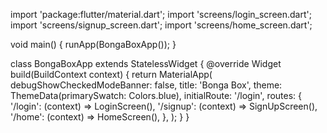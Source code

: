 <!-- # Bonga Box - Anonymous Reporting App

**Bonga Box** is an anonymous reporting application designed to allow users to submit sensitive reports regarding issues such as Female Genital Mutilation (FGM), Gender-Based Violence (GBV), health crises, and other community concerns in a secure and private manner.

## Features
- Anonymous report submission
- AI-based categorization and sentiment analysis
- Recommendation engine for relevant resources
- Data privacy and encryption
- Admin panel for monitoring and managing reports
- Notification system for urgent reports

## Getting Started
- Clone the repository
- Set up the backend (Firebase)
- Deploy the frontend (Flutter for mobile and optional web)

## License
- Licensed under [Insert License Type].

MIT License

Copyright (c) 2025 [Your Name]

Permission is hereby granted, free of charge, to any person obtaining a copy
of this software and associated documentation files (the "Software"), to deal
in the Software without restriction, including without limitation the rights
to use, copy, modify, merge, publish, distribute, sublicense, and/or sell
copies of the Software, and to permit persons to whom the Software is
furnished to do so, subject to the following conditions:

The above copyright notice and this permission notice shall be included in all
copies or substantial portions of the Software.

THE SOFTWARE IS PROVIDED "AS IS", WITHOUT WARRANTY OF ANY KIND, EXPRESS OR
IMPLIED, INCLUDING BUT NOT LIMITED TO THE WARRANTIES OF MERCHANTABILITY,
FITNESS FOR A PARTICULAR PURPOSE AND NONINFRINGEMENT. IN NO EVENT SHALL THE
AUTHORS OR COPYRIGHT HOLDERS BE LIABLE FOR ANY CLAIM, DAMAGES OR OTHER
LIABILITY, WHETHER IN AN ACTION OF CONTRACT, TORT OR OTHERWISE, ARISING FROM,
OUT OF OR IN CONNECTION WITH THE SOFTWARE OR THE USE OR OTHER DEALINGS IN THE
SOFTWARE. -->

import 'package:flutter/material.dart';
import 'screens/login_screen.dart';
import 'screens/signup_screen.dart';
import 'screens/home_screen.dart';

void main() {
  runApp(BongaBoxApp());
}

class BongaBoxApp extends StatelessWidget {
  @override
  Widget build(BuildContext context) {
    return MaterialApp(
      debugShowCheckedModeBanner: false,
      title: 'Bonga Box',
      theme: ThemeData(primarySwatch: Colors.blue),
      initialRoute: '/login',
      routes: {
        '/login': (context) => LoginScreen(),
        '/signup': (context) => SignUpScreen(),
        '/home': (context) => HomeScreen(),
      },
    );
  }
}